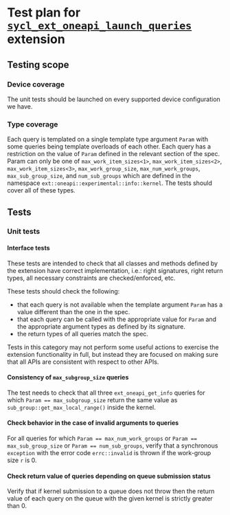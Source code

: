 # Test plan for [`sycl_ext_oneapi_launch_queries`][spec-link] extension

## Testing scope

### Device coverage

The unit tests should be launched on every supported device configuration we
have.

### Type coverage

Each query is templated on a single template type argument `Param`
with some queries being template overloads of each other.
Each query has a restriction on the value of `Param` defined
in the relevant section of the spec. Param can only be one of
`max_work_item_sizes<1>`, `max_work_item_sizes<2>`, `max_work_item_sizes<3>`,
`max_work_group_size`, `max_num_work_groups`, `max_sub_group_size`, and
`num_sub_groups` which are defined in the namespace 
`ext::oneapi::experimental::info::kernel`. 
The tests should cover all of these types.

## Tests

### Unit tests

#### Interface tests

These tests are intended to check that all classes and methods defined by the
extension have correct implementation, i.e.: right signatures, right return
types, all necessary constraints are checked/enforced, etc.

These tests should check the following:

- that each query is not available when the template argument `Param` has
  a value different than the one in the spec.
- that each query can be called with the appropriate value for `Param` and the
  appropriate argument types as defined by its signature.
- the return types of all queries match the spec.

Tests in this category may not perform some useful actions to exercise the
extension functionality in full, but instead they are focused on making sure
that all APIs are consistent with respect to other APIs.

#### Consistency of `max_subgroup_size` queries

The test needs to check that all three `ext_oneapi_get_info` queries for
which `Param == max_subgroup_size` return the same value as
`sub_group::get_max_local_range()` inside the kernel.

#### Check behavior in the case of invalid arguments to queries

For all queries for which `Param == max_num_work_groups` or
`Param == max_sub_group_size` or `Param == num_sub_groups`, verify that
a synchronous `exception` with the error code `errc::invalid` is thrown
if the work-group size `r` is 0.

#### Check return value of queries depending on queue submission status

Verify that if kernel submission to a queue does not throw then
the return value of each query on the queue with the given kernel 
is strictly greater than 0.

[spec-link]: https://github.com/intel/llvm/blob/sycl/sycl/doc/extensions/proposed/sycl_ext_oneapi_launch_queries.asciidoc
